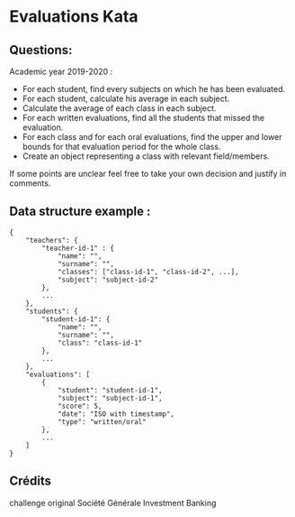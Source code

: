# Evaluations Kata

## Questions:
Academic year 2019-2020 :
- For each student, find every subjects on which he has been evaluated.
- For each student, calculate his average in each subject.
- Calculate the average of each class in each subject.
- For each written evaluations, find all the students that missed the evaluation.
- For each class and for each oral evaluations, find the upper and lower bounds for that evaluation period for the whole class.
- Create an object representing a class with relevant field/members.

If some points are unclear feel free to take your own decision and justify in comments.

## Data structure example :
```
{
	"teachers": {
		"teacher-id-1" : {
			"name": "",
			"surname": "",
			"classes": ["class-id-1", "class-id-2", ...],
			"subject": "subject-id-2"
		},
		...
	},
	"students": {
		"student-id-1": {
			"name": "",
			"surname": "",
			"class": "class-id-1"
		},
		...
	},
	"evaluations": [
		{
			"student": "student-id-1",
			"subject": "subject-id-1",
			"score": 5,
			"date": "ISO with timestamp",
			"type": "written/oral"
		},
		...
	]
}
```

## Crédits
challenge original Société Générale Investment Banking
